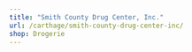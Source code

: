 ```yaml
---
title: "Smith County Drug Center, Inc."
url: /carthage/smith-county-drug-center-inc/
shop: Drogerie
---
```

